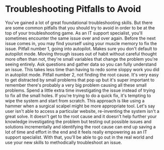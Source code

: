 # Troubleshooting Pitfalls to Avoid

You've gained a lot of great foundational troubleshooting skills. But there are some common pitfalls that you should try to avoid in order to be at the top of your troubleshooting game. As an IT support specialist, you'll sometimes encounter the same issue over and over again. Before the next issue comes in, you may find yourself using your muscle memory to fix the issue. Pitfall number 1, going into autopilot. Makes sure you don't default to autopilot mode. Moving through issues out of habit without careful thought more often than not, they're small variables that change the problem you're seeing entirely. Ask questions and gather data so you can fully understand an issue. This takes less time than having to redo some sloppy work you did in autopilot mode. Pitfall number 2, not finding the root cause. It's very easy to get distracted by small problems that pop up but it's super important to remember there's probably a very big problem causing all these small problems. Spend a little extra time investigating the issue instead of trying to fix all the small holes. If you're trying to do a quick fix, it's tempting to wipe the system and start from scratch. This approach is like using a hammer when a surgical scalpel might be more appropriate tool. Let's say user isn't able to access a particular website, re-inventing the system isn't a great solve. It doesn't get to the root cause and it doesn't help further your knowledge investigating the problem but testing out possible issues and solutions incrementally and identifying the root cause can end up saving a lot of time and effort in the end and it feels really empowering as an IT support specialist. With that, you'll be able to go out in the real world and use your new skills to methodically troubleshoot an issue.
